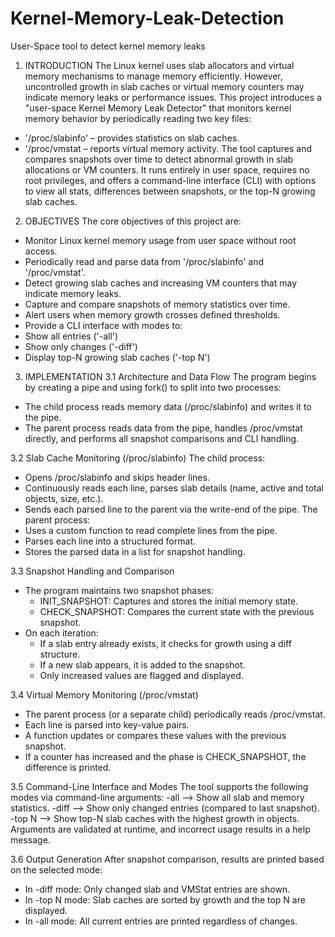 # Kernel-Memory-Leak-Detection
User-Space tool to detect kernel memory leaks

1. INTRODUCTION
The Linux kernel uses slab allocators and virtual memory mechanisms to manage memory efficiently. However, uncontrolled growth in slab caches or virtual memory counters may indicate memory leaks or performance issues.
This project introduces a "user-space Kernel Memory Leak Detector" that monitors kernel memory behavior by periodically reading two key files:
- '/proc/slabinfo' – provides statistics on slab caches.
- '/proc/vmstat – reports virtual memory activity.
The tool captures and compares snapshots over time to detect abnormal growth in slab allocations or VM counters. It runs entirely in user space, requires no root privileges, and offers a command-line interface (CLI) with options to view all stats, differences between snapshots, or the top-N growing slab caches.

2. OBJECTIVES
The core objectives of this project are:
-  Monitor Linux kernel memory usage from user space without root access.
-  Periodically read and parse data from '/proc/slabinfo' and '/proc/vmstat'.
-  Detect growing slab caches and increasing VM counters that may indicate memory leaks.
-  Capture and compare snapshots of memory statistics over time.
-  Alert users when memory growth crosses defined thresholds.
-  Provide a CLI interface with modes to:
  - Show all entries ('-all')
  - Show only changes ('-diff')
  - Display top-N growing slab caches ('-top N')

3. IMPLEMENTATION
  3.1 Architecture and Data Flow
  The program begins by creating a pipe and using fork() to split into two processes:
  - The child process reads memory data (/proc/slabinfo) and writes it to the pipe.
  - The parent process reads data from the pipe, handles /proc/vmstat directly, and performs all snapshot comparisons and CLI handling.

  3.2 Slab Cache Monitoring (/proc/slabinfo)
  The child process:
  - Opens /proc/slabinfo and skips header lines.
  - Continuously reads each line, parses slab details (name, active and total objects, size, etc.).
  - Sends each parsed line to the parent via the write-end of the pipe.
  The parent process:
  - Uses a custom function to read complete lines from the pipe.
  - Parses each line into a structured format.
  - Stores the parsed data in a list for snapshot handling.

  3.3 Snapshot Handling and Comparison
  - The program maintains two snapshot phases:
    - INIT_SNAPSHOT: Captures and stores the initial memory state.
    - CHECK_SNAPSHOT: Compares the current state with the previous snapshot.
 - On each iteration:
   - If a slab entry already exists, it checks for growth using a diff structure.
   - If a new slab appears, it is added to the snapshot.
   - Only increased values are flagged and displayed.

  3.4 Virtual Memory Monitoring (/proc/vmstat)
  - The parent process (or a separate child) periodically reads /proc/vmstat.
  - Each line is parsed into key-value pairs.
  - A function updates or compares these values with the previous snapshot.
  - If a counter has increased and the phase is CHECK_SNAPSHOT, the difference is printed.

  3.5 Command-Line Interface and Modes
  The tool supports the following modes via command-line arguments:
    -all --> Show all slab and memory statistics.
    -diff --> Show only changed entries (compared to last snapshot).
    -top N --> Show top-N slab caches with the highest growth in objects.
  Arguments are validated at runtime, and incorrect usage results in a help message.

 3.6 Output Generation
  After snapshot comparison, results are printed based on the selected mode:
  - In -diff mode: Only changed slab and VMStat entries are shown.
  - In -top N mode: Slab caches are sorted by growth and the top N are displayed.
  - In -all mode: All current entries are printed regardless of changes.
   
